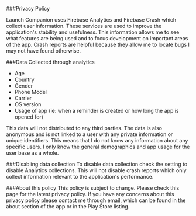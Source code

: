 ###Privacy Policy

Launch Companion uses Firebase Analytics and Firebase Crash which collect user information. These services are used to improve the application's stability and usefulness. This information allows me to see what features are being used and to focus development on important areas of the app. Crash reports are helpful because they allow me to locate bugs I may not have found otherwise.

###Data Collected through analytics
* Age
* Country
* Gender
* Phone Model
* Carrier
* OS version
* Usage of app (ie: when a reminder is created or how long the app is opened for)

This data will not distributed to any third parties. The data is also anonymous and is not linked to a user with any private information or unique identifiers. This means that I do not know any information about any specific users. I only know the general demographics and app usage for the user base as a whole.


###Disabling data collection
To disable data collection check the setting to disable Analytics collections. This will not disable crash reports which only collect information relevant to the application's performance.

###About this policy
This policy is subject to change. Please check this page for the latest privacy policy. If you have any concerns about this privacy policy please contact me through email, which can be found in the about section of the app or in the Play Store listing.
